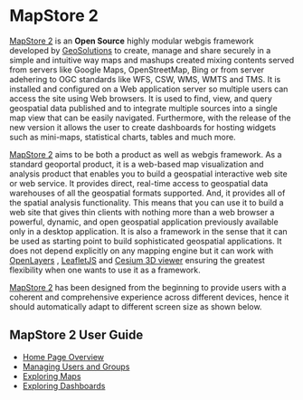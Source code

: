 # MapStore 2

[MapStore 2](https://mapstore2.geo-solutions.it/mapstore/#/) is an **Open Source** highly modular webgis framework developed by [GeoSolutions](https://www.geo-solutions.it/) to create, manage and share securely in a simple and intuitive way maps and mashups created mixing contents served from servers like Google Maps, OpenStreetMap, Bing or from server adehering to OGC standards like WFS, CSW, WMS, WMTS and TMS. It is installed and configured on a Web application server so multiple users can access the site using Web browsers. It is used to find, view, and query geospatial data published  and to integrate multiple sources into a single map view that can be easily navigated. Furthermore, with the release of the new version it allows the user to create dashboards for hosting widgets such as mini-maps, statistical charts, tables and much more.

[MapStore 2](https://mapstore2.geo-solutions.it/mapstore/#/) aims to be both a product as well as webgis framework. As a standard geoportal product, it is a web-based map visualization and analysis product that enables you to build a geospatial interactive web site or web service. It provides direct, real-time access to geospatial data warehouses of all the geospatial formats supported. And, it provides all of the spatial analysis functionality. This means that you can use it to build a web site that gives thin clients with nothing more than a web browser a powerful, dynamic, and open geospatial application previously available only in a desktop application. It is also a framework in the sense that it can be used as starting point to build sophisticated geospatial applications. It does not depend explicitly on any mapping engine but it can work with [OpenLayers](https://openlayers.org/) , [LeafletJS](https://leafletjs.com/) and [Cesium 3D viewer](https://cesiumjs.org/) ensuring the greatest flexibility when one wants to use it as a framework.

[MapStore 2](https://mapstore2.geo-solutions.it/mapstore/#/) has been designed from the beginning to provide users with a coherent and comprehensive experience across different devices, hence it should automatically adapt to different screen size as shown below.

MapStore 2 User Guide
------------------------
* [Home Page Overview](home-page.md)
* [Managing Users and Groups](admin.md)
* [Exploring Maps](exploring-maps.md)
* [Exploring Dashboards](exploring-dashboards.md)

